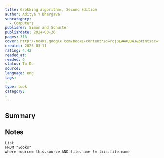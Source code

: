 ```yaml
---
title: Grokking Algorithms, Second Edition
author: Aditya Y Bhargava
subcategory:
  - Computers
publisher: Simon and Schuster
publishdate: 2024-03-26
pages: 318
cover: http://books.google.com/books/content?id=rcj3EAAAQBAJ&printsec=frontcover&img=1&zoom=1&edge=curl&source=gbs_api
created: 2025-03-11
rating: 4.42
readed_at: 
readed: 0
status: To Do
source: 
language: eng
tags:
- 
type: book
category: 
- 
---
```

## Summary


## Notes
```dataview
List 
FROM "Books"
where source= this.source AND file.name != this.file.name
```